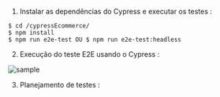 
1. Instalar as dependências do Cypress e executar os testes :
```
$ cd /cypressEcommerce/
$ npm install
$ npm run e2e-test OU $ npm run e2e-test:headless
```
2. Execução do teste E2E usando o Cypress : 

![sample](cypressExecution.gif)

3. Planejamento de testes :  
